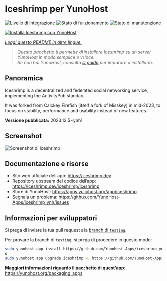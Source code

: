 <!--
N.B.: Questo README è stato automaticamente generato da <https://github.com/YunoHost/apps/tree/master/tools/readme_generator>
NON DEVE essere modificato manualmente.
-->

# Iceshrimp per YunoHost

[![Livello di integrazione](https://dash.yunohost.org/integration/iceshrimp.svg)](https://dash.yunohost.org/appci/app/iceshrimp) ![Stato di funzionamento](https://ci-apps.yunohost.org/ci/badges/iceshrimp.status.svg) ![Stato di manutenzione](https://ci-apps.yunohost.org/ci/badges/iceshrimp.maintain.svg)

[![Installa Iceshrimp con YunoHost](https://install-app.yunohost.org/install-with-yunohost.svg)](https://install-app.yunohost.org/?app=iceshrimp)

*[Leggi questo README in altre lingue.](./ALL_README.md)*

> *Questo pacchetto ti permette di installare Iceshrimp su un server YunoHost in modo semplice e veloce.*  
> *Se non hai YunoHost, consulta [la guida](https://yunohost.org/install) per imparare a installarlo.*

## Panoramica

Iceshrimp is a decentralized and federated social networking service, implementing the ActivityPub standard.

It was forked from Calckey Firefish (itself a fork of Misskey) in mid-2023, to focus on stability, performance and usability instead of new features.

**Versione pubblicata:** 2023.12.5~ynh1

## Screenshot

![Screenshot di Iceshrimp](./doc/screenshots/example.jpg)

## Documentazione e risorse

- Sito web ufficiale dell’app: <https://iceshrimp.dev>
- Repository upstream del codice dell’app: <https://iceshrimp.dev/iceshrimp/iceshrimp>
- Store di YunoHost: <https://apps.yunohost.org/app/iceshrimp>
- Segnala un problema: <https://github.com/YunoHost-Apps/iceshrimp_ynh/issues>

## Informazioni per sviluppatori

Si prega di inviare la tua pull request alla [branch di `testing`](https://github.com/YunoHost-Apps/iceshrimp_ynh/tree/testing).

Per provare la branch di `testing`, si prega di procedere in questo modo:

```bash
sudo yunohost app install https://github.com/YunoHost-Apps/iceshrimp_ynh/tree/testing --debug
o
sudo yunohost app upgrade iceshrimp -u https://github.com/YunoHost-Apps/iceshrimp_ynh/tree/testing --debug
```

**Maggiori informazioni riguardo il pacchetto di quest’app:** <https://yunohost.org/packaging_apps>
